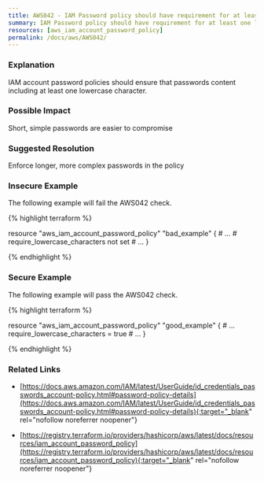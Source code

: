 ```yaml
---
title: AWS042 - IAM Password policy should have requirement for at least one lowercase character.
summary: IAM Password policy should have requirement for at least one lowercase character. 
resources: [aws_iam_account_password_policy] 
permalink: /docs/aws/AWS042/
---
```

### Explanation


IAM account password policies should ensure that passwords content including at least one lowercase character.


### Possible Impact
Short, simple passwords are easier to compromise

### Suggested Resolution
Enforce longer, more complex passwords in the policy


### Insecure Example

The following example will fail the AWS042 check.

{% highlight terraform %}

resource "aws_iam_account_password_policy" "bad_example" {
	# ...
	# require_lowercase_characters not set
	# ...
}

{% endhighlight %}



### Secure Example

The following example will pass the AWS042 check.

{% highlight terraform %}

resource "aws_iam_account_password_policy" "good_example" {
	# ...
	require_lowercase_characters = true
	# ...
}

{% endhighlight %}



### Related Links


- [https://docs.aws.amazon.com/IAM/latest/UserGuide/id_credentials_passwords_account-policy.html#password-policy-details](https://docs.aws.amazon.com/IAM/latest/UserGuide/id_credentials_passwords_account-policy.html#password-policy-details){:target="_blank" rel="nofollow noreferrer noopener"}

- [https://registry.terraform.io/providers/hashicorp/aws/latest/docs/resources/iam_account_password_policy](https://registry.terraform.io/providers/hashicorp/aws/latest/docs/resources/iam_account_password_policy){:target="_blank" rel="nofollow noreferrer noopener"}


